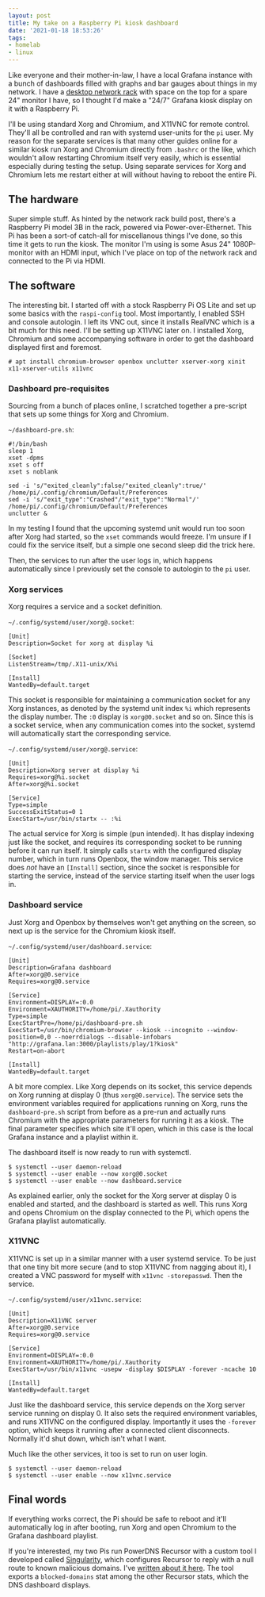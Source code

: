 ```yaml
---
layout: post
title: My take on a Raspberry Pi kiosk dashboard
date: '2021-01-18 18:53:26'
tags:
- homelab
- linux
---
```


Like everyone and their mother-in-law, I have a local Grafana instance with a bunch of dashboards filled with graphs and bar gauges about things in my network. I have a [desktop network rack](/6u-desktop-network-rack-build/) with space on the top for a spare 24" monitor I have, so I thought I'd make a "24/7" Grafana kiosk display on it with a Raspberry Pi.

I'll be using standard Xorg and Chromium, and X11VNC for remote control. They'll all be controlled and ran with systemd user-units for the `pi` user. My reason for the separate services is that many other guides online for a similar kiosk run Xorg and Chromium directly from `.bashrc` or the like, which wouldn't allow restarting Chromium itself very easily, which is essential especially during testing the setup. Using separate services for Xorg and Chromium lets me restart either at will without having to reboot the entire Pi.

## The hardware

Super simple stuff. As hinted by the network rack build post, there's a Raspberry Pi model 3B in the rack, powered via Power-over-Ethernet. This Pi has been a sort-of catch-all for miscellanous things I've done, so this time it gets to run the kiosk. The monitor I'm using is some Asus 24" 1080P-monitor with an HDMI input, which I've place on top of the network rack and connected to the Pi via HDMI.

## The software

The interesting bit. I started off with a stock Raspberry Pi OS Lite and set up some basics with the `raspi-config` tool. Most importantly, I enabled SSH and console autologin. I left its VNC out, since it installs RealVNC which is a bit much for this need. I'll be setting up X11VNC later on. I installed Xorg, Chromium and some accompanying software in order to get the dashboard displayed first and foremost.

    # apt install chromium-browser openbox unclutter xserver-xorg xinit x11-xserver-utils x11vnc

### Dashboard pre-requisites

Sourcing from a bunch of places online, I scratched together a pre-script that sets up some things for Xorg and Chromium.

`~/dashboard-pre.sh`:

    #!/bin/bash
    sleep 1
    xset -dpms
    xset s off
    xset s noblank
    
    sed -i 's/"exited_cleanly":false/"exited_cleanly":true/' /home/pi/.config/chromium/Default/Preferences
    sed -i 's/"exit_type":"Crashed"/"exit_type":"Normal"/' /home/pi/.config/chromium/Default/Preferences
    unclutter &

In my testing I found that the upcoming systemd unit would run too soon after Xorg had started, so the `xset` commands would freeze. I'm unsure if I could fix the service itself, but a simple one second sleep did the trick here.

Then, the services to run after the user logs in, which happens automatically since I previously set the console to autologin to the `pi` user.

### Xorg services

Xorg requires a service and a socket definition.

`~/.config/systemd/user/xorg@.socket`:

    [Unit]
    Description=Socket for xorg at display %i
    
    [Socket]
    ListenStream=/tmp/.X11-unix/X%i
    
    [Install]
    WantedBy=default.target

This socket is responsible for maintaining a communication socket for any Xorg instances, as denoted by the systemd unit index `%i` which represents the display number. The `:0` display is `xorg@0.socket` and so on. Since this is a socket service, when any communication comes into the socket, systemd will automatically start the corresponding service.

`~/.config/systemd/user/xorg@.service`:

    [Unit]
    Description=Xorg server at display %i
    Requires=xorg@%i.socket
    After=xorg@%i.socket
    
    [Service]
    Type=simple
    SuccessExitStatus=0 1
    ExecStart=/usr/bin/startx -- :%i

The actual service for Xorg is simple (pun intended). It has display indexing just like the socket, and requires its corresponding socket to be running before it can run itself. It simply calls `startx` with the configured display number, which in turn runs Openbox, the window manager. This service does _not_ have an `[Install]` section, since the socket is responsible for starting the service, instead of the service starting itself when the user logs in.

### Dashboard service

Just Xorg and Openbox by themselves won't get anything on the screen, so next up is the service for the Chromium kiosk itself.

`~/.config/systemd/user/dashboard.service`:

    [Unit]
    Description=Grafana dashboard
    After=xorg@0.service
    Requires=xorg@0.service
    
    [Service]
    Environment=DISPLAY=:0.0
    Environment=XAUTHORITY=/home/pi/.Xauthority
    Type=simple
    ExecStartPre=/home/pi/dashboard-pre.sh
    ExecStart=/usr/bin/chromium-browser --kiosk --incognito --window-position=0,0 --noerrdialogs --disable-infobars "http://grafana.lan:3000/playlists/play/1?kiosk"
    Restart=on-abort
    
    [Install]
    WantedBy=default.target

A bit more complex. Like Xorg depends on its socket, this service depends on Xorg running at display 0 (thus `xorg@0.service`). The service sets the environment variables required for applications running on Xorg, runs the `dashboard-pre.sh` script from before as a pre-run and actually runs Chromium with the appropriate parameters for running it as a kiosk. The final parameter specifies which site it'll open, which in this case is the local Grafana instance and a playlist within it.

The dashboard itself is now ready to run with systemctl.

    $ systemctl --user daemon-reload
    $ systemctl --user enable --now xorg@0.socket
    $ systemctl --user enable --now dashboard.service

As explained earlier, only the socket for the Xorg server at display 0 is enabled and started, and the dashboard is started as well. This runs Xorg and opens Chromium on the display connected to the Pi, which opens the Grafana playlist automatically.

### X11VNC

X11VNC is set up in a similar manner with a user systemd service. To be just that one tiny bit more secure (and to stop X11VNC from nagging about it), I created a VNC password for myself with `x11vnc -storepasswd`. Then the service.

`~/.config/systemd/user/x11vnc.service`:

    [Unit]
    Description=X11VNC server
    After=xorg@0.service
    Requires=xorg@0.service
    
    [Service]
    Environment=DISPLAY=:0.0
    Environment=XAUTHORITY=/home/pi/.Xauthority
    ExecStart=/usr/bin/x11vnc -usepw -display $DISPLAY -forever -ncache 10
    
    [Install]
    WantedBy=default.target

Just like the dashboard service, this service depends on the Xorg server service running on display 0. It also sets the required environment variables, and runs X11VNC on the configured display. Importantly it uses the `-forever` option, which keeps it running after a connected client disconnects. Normally it'd shut down, which isn't what I want.

Much like the other services, it too is set to run on user login.

    $ systemctl --user daemon-reload
    $ systemctl --user enable --now x11vnc.service

## Final words

If everything works correct, the Pi should be safe to reboot and it'll automatically log in after booting, run Xorg and open Chromium to the Grafana dashboard playlist.

If you're interested, my two Pis run PowerDNS Recursor with a custom tool I developed called [Singularity](https://github.com/Spanfile/Singularity), which configures Recursor to reply with a null route to known malicious domains. I've [written about it here](/i-thought-pihole-was-kinda-bad-so-i-made-my-own/). The tool exports a `blocked-domains` stat among the other Recursor stats, which the DNS dashboard displays.

